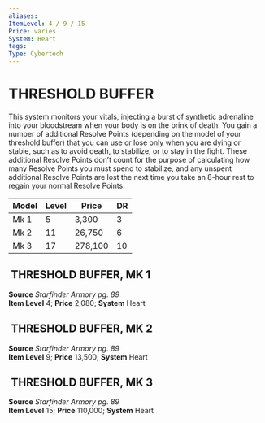 ```yaml
---
aliases: 
ItemLevel: 4 / 9 / 15
Price: varies 
System: Heart
tags: 
Type: Cybertech
---
```

# THRESHOLD BUFFER
This system monitors your vitals, injecting a burst of synthetic adrenaline into your bloodstream when your body is on the brink of death. You gain a number of additional Resolve Points (depending on the model of your threshold buffer) that you can use or lose only when you are dying or stable, such as to avoid death, to stabilize, or to stay in the fight. These additional Resolve Points don’t count for the purpose of calculating how many Resolve Points you must spend to stabilize, and any unspent additional Resolve Points are lost the next time you take an 8-hour rest to regain your normal Resolve Points.

| Model | Level | Price   | DR | 
| -------|-------|---------|----| 
|  Mk 1  | 5     | 3,300   | 3  | 
|  Mk 2  | 11    | 26,750  | 6  | 
|  Mk 3  | 17    | 278,100 | 10 | 


##  THRESHOLD BUFFER, MK 1

**Source** _Starfinder Armory pg. 89_  
**Item Level** 4; **Price** 2,080; **System** Heart  
  
##  THRESHOLD BUFFER, MK 2

**Source** _Starfinder Armory pg. 89_  
**Item Level** 9; **Price** 13,500; **System** Heart  
  

##  THRESHOLD BUFFER, MK 3

**Source** _Starfinder Armory pg. 89_  
**Item Level** 15; **Price** 110,000; **System** Heart